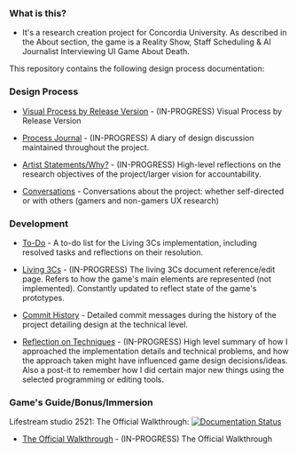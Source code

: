 ### What is this?

- It's a research creation project for Concordia University. As described in the About section, the game is a Reality Show, Staff Scheduling & AI Journalist Interviewing UI Game About Death.

This repository contains the following design process documentation:

### Design Process

- [Visual Process by Release Version](https://github.com/SylvainTran/V00717/wiki/Visual-Process-by-Release-Versions) - (IN-PROGRESS) Visual Process by Release Version

- [Process Journal](https://github.com/SylvainTran/V00717/wiki/Process-Journal) - (IN-PROGRESS) A diary of design discussion maintained throughout the project.

- [Artist Statements/Why?](https://github.com/SylvainTran/V00717/wiki/Why%3F) - (IN-PROGRESS) High-level reflections on the research objectives of the project/larger vision for accountability.

- [Conversations](https://github.com/SylvainTran/V00717/wiki/Conversations) - Conversations about the project: whether self-directed or with others (gamers and non-gamers UX research)

### Development
 
- [To-Do](https://github.com/SylvainTran/V00717/wiki/To-do) - A to-do list for the Living 3Cs implementation, including resolved tasks and reflections on their resolution.

- [Living 3Cs](https://github.com/SylvainTran/V00717/wiki/Living-3Cs) - (IN-PROGRESS) The living 3Cs document reference/edit page. Refers to how the game's main elements are represented (not implemented). Constantly updated to reflect state of the game's prototypes.

- [Commit History](https://github.com/SylvainTran/V00717/commits/main) - Detailed commit messages during the history of the project detailing design at the technical level.

- [Reflection on Techniques](https://github.com/SylvainTran/V00717/wiki/Reflection-on-Techniques) - (IN-PROGRESS) High level summary of how I approached the implementation details and technical problems, and how the approach taken might have influenced game design decisions/ideas. Also a post-it to remember how I did certain major new things using the selected programming or editing tools.

### Game's Guide/Bonus/Immersion

Lifestream studio 2521: The Official Walkthrough: [![Documentation Status](https://readthedocs.org/projects/lifestream-studio-2521/badge/?version=latest)](https://lifestream-studio-2521.readthedocs.io/en/latest/?badge=latest)

- [The Official Walkthrough](https://github.com/SylvainTran/V00717/wiki/Technical-Docs) - (IN-PROGRESS) The Official Walkthrough
